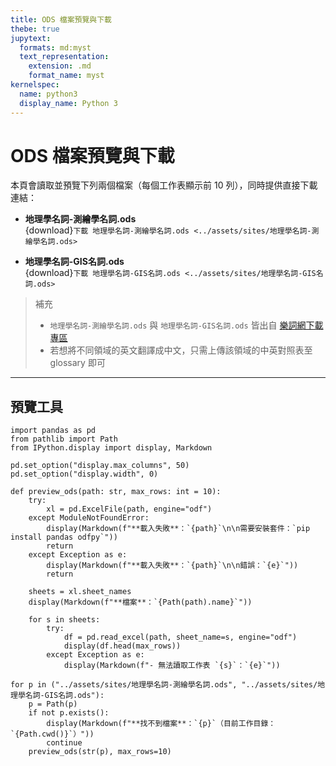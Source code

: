 ```yaml
---
title: ODS 檔案預覽與下載
thebe: true
jupytext:
  formats: md:myst
  text_representation:
    extension: .md
    format_name: myst
kernelspec:
  name: python3
  display_name: Python 3
---
```


<style>
.dataframe{ width:100%; margin:0px 0 24px !important; }
</style>

# ODS 檔案預覽與下載

本頁會讀取並預覽下列兩個檔案（每個工作表顯示前 10 列），同時提供直接下載連結：

- **地理學名詞-測繪學名詞.ods**  
  {download}`下載 地理學名詞-測繪學名詞.ods <../assets/sites/地理學名詞-測繪學名詞.ods>`  

- **地理學名詞-GIS名詞.ods**  
  {download}`下載 地理學名詞-GIS名詞.ods <../assets/sites/地理學名詞-GIS名詞.ods>`  

> 補充
> -  ` 地理學名詞-測繪學名詞.ods ` 與 `地理學名詞-GIS名詞.ods` 皆出自 [樂詞網下載專區](https://terms.naer.edu.tw/download/)
> - 若想將不同領域的英文翻譯成中文，只需上傳該領域的中英對照表至 glossary 即可

---

## 預覽工具

```{code-cell} ipython3
import pandas as pd
from pathlib import Path
from IPython.display import display, Markdown

pd.set_option("display.max_columns", 50)
pd.set_option("display.width", 0)

def preview_ods(path: str, max_rows: int = 10):
    try:
        xl = pd.ExcelFile(path, engine="odf")
    except ModuleNotFoundError:
        display(Markdown(f"**載入失敗**：`{path}`\n\n需要安裝套件：`pip install pandas odfpy`"))
        return
    except Exception as e:
        display(Markdown(f"**載入失敗**：`{path}`\n\n錯誤：`{e}`"))
        return

    sheets = xl.sheet_names
    display(Markdown(f"**檔案**：`{Path(path).name}`"))

    for s in sheets:
        try:
            df = pd.read_excel(path, sheet_name=s, engine="odf")
            display(df.head(max_rows))
        except Exception as e:
            display(Markdown(f"- 無法讀取工作表 `{s}`：`{e}`"))

for p in ("../assets/sites/地理學名詞-測繪學名詞.ods", "../assets/sites/地理學名詞-GIS名詞.ods"):
    p = Path(p)
    if not p.exists():
        display(Markdown(f"**找不到檔案**：`{p}`（目前工作目錄：`{Path.cwd()}`）"))
        continue
    preview_ods(str(p), max_rows=10)
